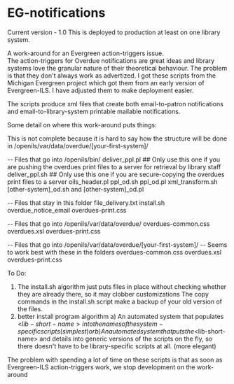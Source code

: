 EG-notifications
================
Current version - 1.0 
This is deployed to production at least on one library system.


A work-around for an Evergreen action-triggers issue.  
The action-triggers for Overdue notifications are great ideas and
library systems love the granular nature of their theoretical behaviour.
The problem is that they don't always work as advertized.
I got these scripts from the Michigan Evergreen project which got them
from an early version of Evergreen-ILS. I have adjusted them to make 
deployment easier.  

The scripts produce xml files that create both email-to-patron
notifications and email-to-library-system printable mailable 
notifications.  

Some detail on where this work-around puts things:

This is not complete because it is hard to say how the structure
  will be done in /openils/var/data/overdue/[your-first-system]/

-- Files that go into /openils/bin/
 deliver_ppl.pl ## Only use this one if you are pushing the
  overdues print files to a server for
  retrieval by library staff
 deliver_ppl.sh ## Only use this one if you are secure-copying the
  overdues print files to a server
 oils_header.pl
 ppl_od.sh
 ppl_od.pl
 xml_transform.sh
 [other-system]_od.sh and [other-system]_od.pl

-- Files that stay in this folder
 file_delivery.txt
 install.sh
 overdue_notice_email overdues-print.css

-- Files that go into /openils/var/data/overdue/
 overdues-common.css
 overdues.xsl
 overdues-print.css

-- Files that go into /openils/var/data/overdue/[your-first-system]/
-- Seems to work best with these in the folders
 overdues-common.css
 overdues.xsl
 overdues-print.css

 To Do: 
 1) The install.sh algorithm just puts files in place without checking
   whether they are already there, so it may clobber customizations
   The copy commands in the install.sh script make a backup of your old
   version of the files. 
 2) better install program algorithm
   a)  An automated system that populates <$lib-short-name> into the names of the 
   system-specific scripts (simplest) or
   b)  An automated system that puts the <$lib-short-name> and details into 
   generic versions of the scripts on the fly, so there doesn't have to be 
   library-specific scripts at all. (more elegant)
   
   The problem with spending a lot of time on these scripts is that as soon
   as Evergreen-ILS action-triggers work, we stop development on the
   work-around

